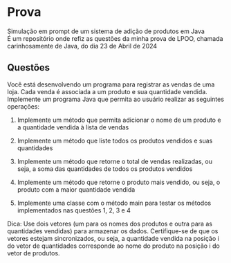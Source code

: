 # Prova
Simulação em prompt de um sistema de adição de produtos em Java <br>
É um repositório onde refiz as questões da minha prova de LPOO,
chamada carinhosamente de Java, do dia 23 de Abril de 2024

## Questões

Você está desenvolvendo um programa para registrar as
vendas de uma loja. Cada venda é associada a um produto
e sua quantidade vendida. Implemente um programa Java 
que permita ao usuário realizar as seguintes operações:

1) Implemente um método que permita adicionar o nome
de um produto e a quantidade vendida à lista de vendas

2) Implemente um método que liste todos os produtos 
vendidos e suas quantidades

3) Implemente um método que retorne o total de vendas 
realizadas, ou seja, a soma das quantidades de todos os 
produtos vendidos

4) Implemente um método que retorne o produto mais 
vendido, ou seja, o produto com a maior quantidade 
vendida

5) Implemente uma classe com o método main para testar 
os métodos implementados nas questões 1, 2, 3 e 4

Dica: Use dois vetores (um para os nomes dos produtos e
outra para as quantidades vendidas) para armazenar os 
dados. Certifique-se de que os vetores estejam 
sincronizados, ou seja, a quantidade vendida na posição
i do vetor de quantidades corresponde ao nome do produto
na posição i do vetor de produtos.
